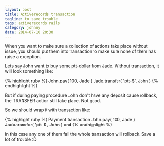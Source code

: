 ```yaml
---
layout: post
title: Activerecords transaction
tagline: to save trouble
tags: activerecords rails
category: johnny
date: 2014-07-10 20:30
---
```

When you want to make sure a collection of actions take place without issue, you should put them into transaction to make sure none of them has raise a exception.

Lets say John want to buy some ptt-dollar from Jade. Without transaction, it will look something like:

{% highlight ruby %}
John.pay( 100, Jade )
Jade.transfer( 'ptt-$', John )
{% endhighlight %}

But if during paying procedure John don't have any deposit cause rollback, the TRANSFER action still take place. Not good.

So we should wrap it with transaction like:

{% highlight ruby %}
Payment.transaction
  John.pay( 100, Jade )
  Jade.transfer( 'ptt-$', John )
end
{% endhighlight %}

in this case any one of them fail the whole transaction will rollback. Save a lot of trouble :D

